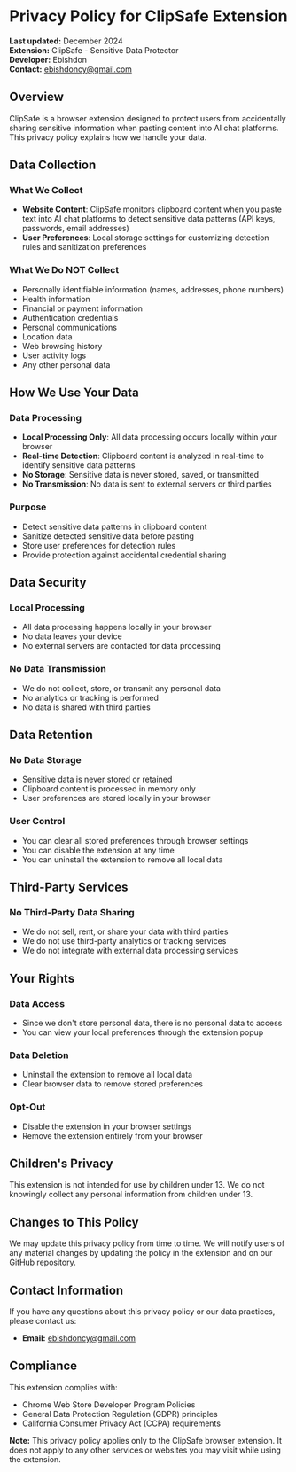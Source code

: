 # Privacy Policy for ClipSafe Extension

**Last updated:** December 2024  
**Extension:** ClipSafe - Sensitive Data Protector  
**Developer:** Ebishdon  
**Contact:** ebishdoncy@gmail.com

## Overview

ClipSafe is a browser extension designed to protect users from accidentally sharing sensitive information when pasting content into AI chat platforms. This privacy policy explains how we handle your data.

## Data Collection

### What We Collect
- **Website Content**: ClipSafe monitors clipboard content when you paste text into AI chat platforms to detect sensitive data patterns (API keys, passwords, email addresses)
- **User Preferences**: Local storage settings for customizing detection rules and sanitization preferences

### What We Do NOT Collect
- Personally identifiable information (names, addresses, phone numbers)
- Health information
- Financial or payment information
- Authentication credentials
- Personal communications
- Location data
- Web browsing history
- User activity logs
- Any other personal data

## How We Use Your Data

### Data Processing
- **Local Processing Only**: All data processing occurs locally within your browser
- **Real-time Detection**: Clipboard content is analyzed in real-time to identify sensitive data patterns
- **No Storage**: Sensitive data is never stored, saved, or transmitted
- **No Transmission**: No data is sent to external servers or third parties

### Purpose
- Detect sensitive data patterns in clipboard content
- Sanitize detected sensitive data before pasting
- Store user preferences for detection rules
- Provide protection against accidental credential sharing

## Data Security

### Local Processing
- All data processing happens locally in your browser
- No data leaves your device
- No external servers are contacted for data processing

### No Data Transmission
- We do not collect, store, or transmit any personal data
- No analytics or tracking is performed
- No data is shared with third parties

## Data Retention

### No Data Storage
- Sensitive data is never stored or retained
- Clipboard content is processed in memory only
- User preferences are stored locally in your browser

### User Control
- You can clear all stored preferences through browser settings
- You can disable the extension at any time
- You can uninstall the extension to remove all local data

## Third-Party Services

### No Third-Party Data Sharing
- We do not sell, rent, or share your data with third parties
- We do not use third-party analytics or tracking services
- We do not integrate with external data processing services

## Your Rights

### Data Access
- Since we don't store personal data, there is no personal data to access
- You can view your local preferences through the extension popup

### Data Deletion
- Uninstall the extension to remove all local data
- Clear browser data to remove stored preferences

### Opt-Out
- Disable the extension in your browser settings
- Remove the extension entirely from your browser

## Children's Privacy

This extension is not intended for use by children under 13. We do not knowingly collect any personal information from children under 13.

## Changes to This Policy

We may update this privacy policy from time to time. We will notify users of any material changes by updating the policy in the extension and on our GitHub repository.

## Contact Information

If you have any questions about this privacy policy or our data practices, please contact us:

- **Email:** ebishdoncy@gmail.com

## Compliance

This extension complies with:
- Chrome Web Store Developer Program Policies
- General Data Protection Regulation (GDPR) principles
- California Consumer Privacy Act (CCPA) requirements



**Note:** This privacy policy applies only to the ClipSafe browser extension. It does not apply to any other services or websites you may visit while using the extension. 

